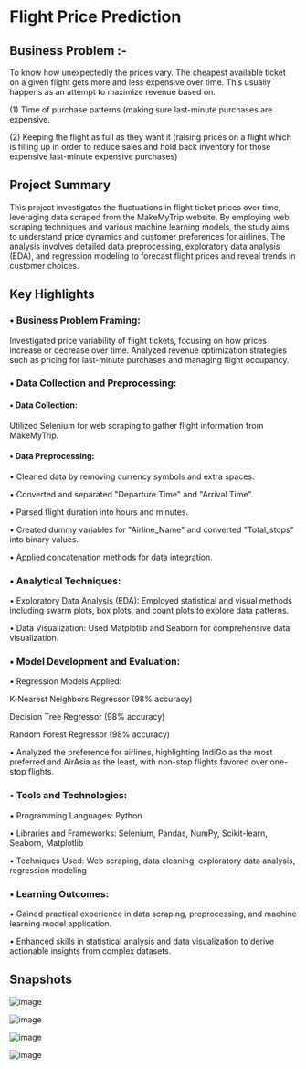 # Flight Price Prediction

## Business Problem :-
To know how unexpectedly the prices vary. The cheapest available ticket on a given flight 
gets more and less expensive over time. This usually happens as an attempt to maximize 
revenue based on. 

(1) Time of purchase patterns (making sure last-minute purchases are expensive.

(2) Keeping the flight as full as they want it (raising prices on a flight which is filling up in 
order to reduce sales and hold back inventory for those expensive last-minute expensive 
purchases)


## Project Summary
This project investigates the fluctuations in flight ticket prices over time, leveraging data scraped from the MakeMyTrip website. By employing web scraping techniques and various machine learning models, the study aims to understand price dynamics and customer preferences for airlines. The analysis involves detailed data preprocessing, exploratory data analysis (EDA), and regression modeling to forecast flight prices and reveal trends in customer choices.

## Key Highlights 

### • Business Problem Framing:

Investigated price variability of flight tickets, focusing on how prices increase or decrease over time.
Analyzed revenue optimization strategies such as pricing for last-minute purchases and managing flight occupancy.

### • Data Collection and Preprocessing:

#### • Data Collection: 

Utilized Selenium for web scraping to gather flight information from MakeMyTrip.

#### • Data Preprocessing:

• Cleaned data by removing currency symbols and extra spaces.

• Converted and separated "Departure Time" and "Arrival Time".

• Parsed flight duration into hours and minutes.

• Created dummy variables for "Airline_Name" and converted "Total_stops" into binary values.

• Applied concatenation methods for data integration.

### • Analytical Techniques:

• Exploratory Data Analysis (EDA): Employed statistical and visual methods including swarm plots, box plots, and count plots to explore data patterns.

• Data Visualization: Used Matplotlib and Seaborn for comprehensive data visualization.

### • Model Development and Evaluation:

• Regression Models Applied:

K-Nearest Neighbors Regressor (98% accuracy)

Decision Tree Regressor (98% accuracy)

Random Forest Regressor (98% accuracy)

• Analyzed the preference for airlines, highlighting IndiGo as the most preferred and AirAsia as the least, with non-stop flights favored over one-stop flights.

### • Tools and Technologies:

• Programming Languages: Python

• Libraries and Frameworks: Selenium, Pandas, NumPy, Scikit-learn, Seaborn, Matplotlib

• Techniques Used: Web scraping, data cleaning, exploratory data analysis, regression modeling

### • Learning Outcomes:

• Gained practical experience in data scraping, preprocessing, and machine learning model application.

• Enhanced skills in statistical analysis and data visualization to derive actionable insights from complex datasets.

## Snapshots

![image](https://github.com/user-attachments/assets/57eecfd4-57f1-4451-a0c8-1f22dd98b6dc)

![image](https://github.com/user-attachments/assets/484f12e4-96e0-453e-9d20-6af3f0606b02)

![image](https://github.com/user-attachments/assets/88ae53f4-bacd-42e4-8d64-fb6bea35aae3)

![image](https://github.com/user-attachments/assets/3e00ae00-4389-4643-9c98-9aeea34328f7)
